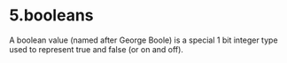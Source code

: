 # 5.booleans
A boolean value (named after George Boole) is a special 1 bit integer type used to represent true and false (or on and off).
